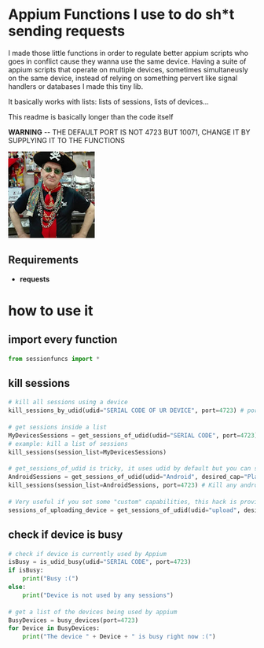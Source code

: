 # Appium Functions I use to do sh*t sending requests
I made those little functions in order to regulate better appium scripts who goes in conflict cause they wanna use the same device.
Having a suite of appium scripts that operate on multiple devices, sometimes simultaneusly on the same device, instead of relying on something pervert like signal handlers or databases I made this tiny lib.

It basically works with lists: lists of sessions, lists of devices...

This readme is basically longer than the code itself

**WARNING** -- THE DEFAULT PORT IS NOT 4723 BUT 10071, CHANGE IT BY SUPPLYING IT TO THE FUNCTIONS

![U professor](https://github.com/francoforeskin/appiumfuncs/blob/master/prof.jpg)
## Requirements
- **requests**
# how to use it
## import every function
```python
from sessionfuncs import *
```
## kill sessions
```python
# kill all sessions using a device
kill_sessions_by_udid(udid="SERIAL CODE OF UR DEVICE", port=4723) # port specified as integer

# get sessions inside a list
MyDevicesSessions = get_sessions_of_udid(udid="SERIAL CODE", port=4723)
# example: kill a list of sessions
kill_sessions(session_list=MyDevicesSessions)

# get_sessions_of_udid is tricky, it uses udid by default but you can specify whatever desired capability you want
AndroidSessions = get_sessions_of_udid(udid="Android", desired_cap="PlatformName", port=4723)
kill_sessions(session_list=AndroidSessions, port=4723) # Kill any android session

# Very useful if you set some "custom" capabilities, this hack is provided by zio Franco
sessions_of_uploading_device = get_sessions_of_udid(udid="upload", desired_cap="custom:activity", port=4723)
```
## check if device is busy
```python
# check if device is currently used by Appium
isBusy = is_udid_busy(udid="SERIAL CODE", port=4723)
if isBusy:
	print("Busy :(")
else:
	print("Device is not used by any sessions")

# get a list of the devices being used by appium
BusyDevices = busy_devices(port=4723)
for Device in BusyDevices:
	print("The device " + Device + " is busy right now :(")
```
